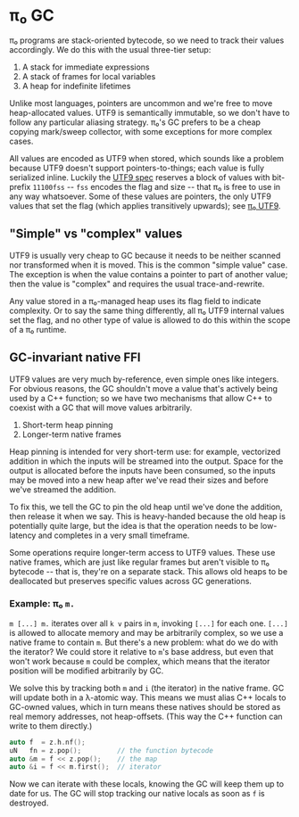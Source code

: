 # π₀ GC
π₀ programs are stack-oriented bytecode, so we need to track their values accordingly. We do this with the usual three-tier setup:

1. A stack for immediate expressions
2. A stack of frames for local variables
3. A heap for indefinite lifetimes

Unlike most languages, pointers are uncommon and we're free to move heap-allocated values. UTF9 is semantically immutable, so we don't have to follow any particular aliasing strategy. π₀'s GC prefers to be a cheap copying mark/sweep collector, with some exceptions for more complex cases.

All values are encoded as UTF9 when stored, which sounds like a problem because UTF9 doesn't support pointers-to-things; each value is fully serialized inline. Luckily the [UTF9 spec](utf9.md) reserves a block of values with bit-prefix `11100fss` -- `fss` encodes the flag and size -- that π₀ is free to use in any way whatsoever. Some of these values are pointers, the only UTF9 values that set the flag (which applies transitively upwards); see [π₀ UTF9](pi0-utf9.md).


## "Simple" vs "complex" values
UTF9 is usually very cheap to GC because it needs to be neither scanned nor transformed when it is moved. This is the common "simple value" case. The exception is when the value contains a pointer to part of another value; then the value is "complex" and requires the usual trace-and-rewrite.

Any value stored in a π₀-managed heap uses its flag field to indicate complexity. Or to say the same thing differently, all π₀ UTF9 internal values set the flag, and no other type of value is allowed to do this within the scope of a π₀ runtime.


## GC-invariant native FFI
UTF9 values are very much by-reference, even simple ones like integers. For obvious reasons, the GC shouldn't move a value that's actively being used by a C++ function; so we have two mechanisms that allow C++ to coexist with a GC that will move values arbitrarily.

1. Short-term heap pinning
2. Longer-term native frames

Heap pinning is intended for very short-term use: for example, vectorized addition in which the inputs will be streamed into the output. Space for the output is allocated before the inputs have been consumed, so the inputs may be moved into a new heap after we've read their sizes and before we've streamed the addition.

To fix this, we tell the GC to pin the old heap until we've done the addition, then release it when we say. This is heavy-handed because the old heap is potentially quite large, but the idea is that the operation needs to be low-latency and completes in a very small timeframe.

Some operations require longer-term access to UTF9 values. These use native frames, which are just like regular frames but aren't visible to π₀ bytecode -- that is, they're on a separate stack. This allows old heaps to be deallocated but preserves specific values across GC generations.


### Example: π₀ `m.`
`m [...] m.` iterates over all `k v` pairs in `m`, invoking `[...]` for each one. `[...]` is allowed to allocate memory and may be arbitrarily complex, so we use a native frame to contain `m`. But there's a new problem: what do we do with the iterator? We could store it relative to `m`'s base address, but even that won't work because `m` could be complex, which means that the iterator position will be modified arbitrarily by GC.

We solve this by tracking both `m` and `i` (the iterator) in the native frame. GC will update both in a λ-atomic way. This means we must alias C++ locals to GC-owned values, which in turn means these natives should be stored as real memory addresses, not heap-offsets. (This way the C++ function can write to them directly.)

```cpp
auto f  = z.h.nf();
uN   fn = z.pop();         // the function bytecode
auto &m = f << z.pop();    // the map
auto &i = f << m.first();  // iterator
```

Now we can iterate with these locals, knowing the GC will keep them up to date for us. The GC will stop tracking our native locals as soon as `f` is destroyed.
